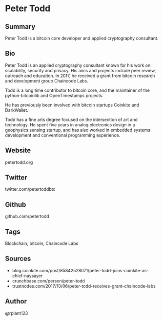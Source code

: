 # Peter Todd

## Summary
Peter Todd is a bitcoin core developer and applied cryptography consultant. 

## Bio
Peter Todd is an applied cryptography consultant known for his work on scalability, security and privacy. His aims and projects include peer review, outreach and education. In 2017, he received a grant from bitcoin research and development group Chaincode Labs. 

Todd is a long time contributor to bitcoin core, and the maintainer of the python-bitcoinlib and OpenTimestamps projects.

He has previously been involved with bitcoin startups Coinkite and DarkWallet.

Todd has a fine arts degree focused on the intersection of art and technology. He spent five years in analog electronics design in a geophysics sensing startup, and has also worked in embedded systems development and conventional programming experience.

## Website
petertodd.org

## Twitter
twitter.com/petertoddbtc

## Github
github.com/petertodd

## Tags
Blockchain, bitcoin, Chaincode Labs

## Sources
- blog.coinkite.com/post/85842528071/peter-todd-joins-coinkite-as-chief-naysayer
- crunchbase.com/person/peter-todd
- trustnodes.com/2017/10/06/peter-todd-receives-grant-chaincode-labs

## Author
@rplant123
